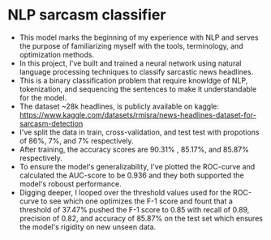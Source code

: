 # NLP sarcasm classifier
- This model marks the beginning of my experience with NLP and serves the purpose of familiarizing myself with the tools, terminology, and optimization methods.
- In this project, I've built and trained a neural network using natural language processing techniques to classify sarcastic news headlines.
- This is a binary classification problem that require knowldge of NLP, tokenization, and sequencing the sentences to make it understandable for the model. 
- The dataset ~28k headlines, is publicly available on kaggle: https://www.kaggle.com/datasets/rmisra/news-headlines-dataset-for-sarcasm-detection
- I've split the data in train, cross-validation, and test test with propotions of 86%, 7%, and 7% respectively.
- After training, the accuracy scores are 90.31% , 85.17%, and 85.87% respectively.
- To ensure the model's generalizability, I've plotted the ROC-curve and calculated the AUC-score to be 0.936 and they both supported the model's roboust performance.
- Digging deeper, I looped over the threshold values used for the ROC-curve to see which one optimizes the F-1 score and fount that a threshold of 37.47% pushed the F-1 score to 0.85 with recall of 0.89, precision of 0.82, and accuracy of 85.87% on the test set which ensures the model's rigidity on new unseen data.
